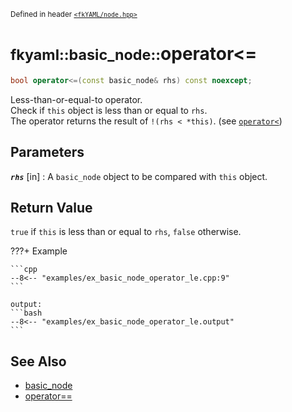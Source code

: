 <small>Defined in header [`<fkYAML/node.hpp>`](https://github.com/fktn-k/fkYAML/blob/develop/include/fkYAML/node.hpp)</small>

# <small>fkyaml::basic_node::</small>operator<=

```cpp
bool operator<=(const basic_node& rhs) const noexcept;
```

Less-than-or-equal-to operator.  
Check if `this` object is less than or equal to `rhs`.  
The operator returns the result of `!(rhs < *this)`. (see [`operator<`](operator_lt.md))  

## **Parameters**

***`rhs`*** [in]
:   A `basic_node` object to be compared with `this` object.

## **Return Value**

`true` if `this` is less than or equal to `rhs`, `false` otherwise.

???+ Example

    ```cpp
    --8<-- "examples/ex_basic_node_operator_le.cpp:9"
    ```

    output:
    ```bash
    --8<-- "examples/ex_basic_node_operator_le.output"
    ```

## **See Also**

* [basic_node](index.md)
* [operator==](operator_eq.md)
